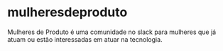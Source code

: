 # mulheresdeproduto
Mulheres de Produto é uma comunidade no slack para mulheres que já atuam ou estão interessadas em atuar na tecnologia.
